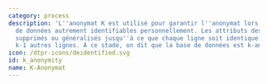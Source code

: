 ```yaml
---
category: process
description: 'L''anonymat K est utilisé pour garantir l''anonymat lors de la divulgation
  de données autrement identifiables personnellement. Les attributs des données sont
  supprimés ou généralisés jusqu''à ce que chaque ligne soit identique à au moins
  k-1 autres lignes. À ce stade, on dit que la base de données est k-anonyme. '
icon: /dtpr-icons/deidentified.svg
id: k_anonymity
name: K-Anonymat
---
```

